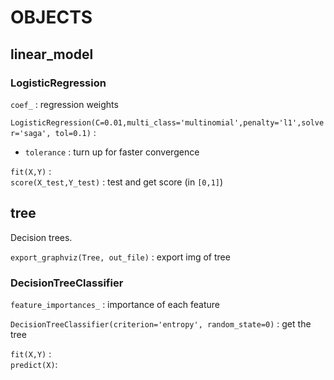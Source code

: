 # OBJECTS

## linear_model

### LogisticRegression

`coef_` : regression weights  

`LogisticRegression(C=0.01,multi_class='multinomial',penalty='l1',solver='saga', tol=0.1)` :  
*	`tolerance` : turn up for faster convergence

`fit(X,Y)` :  
`score(X_test,Y_test)` : test and get score (in `[0,1]`)  

## tree

Decision trees.  

`export_graphviz(Tree, out_file)` : export img of tree  

### DecisionTreeClassifier

`feature_importances_` : importance of each feature  

`DecisionTreeClassifier(criterion='entropy', random_state=0)` : get the tree  

`fit(X,Y)` :  
`predict(X)`:  
